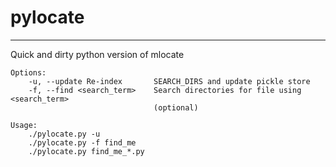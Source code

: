 # pylocate
----------
Quick and dirty python version of mlocate

```
Options:
    -u, --update Re-index       SEARCH_DIRS and update pickle store
    -f, --find <search_term>    Search directories for file using <search_term>
                                (optional)

Usage:
    ./pylocate.py -u
    ./pylocate.py -f find_me
    ./pylocate.py find_me_*.py
```
